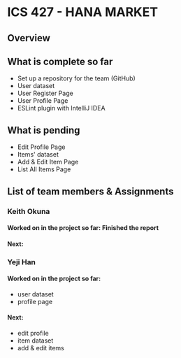 # ICS 427 - HANA MARKET

## Overview


## What is complete so far
- Set up a repository for the team (GitHub)
- User dataset
- User Register Page
- User Profile Page
- ESLint plugin with IntelliJ IDEA


## What is pending
- Edit Profile Page
- Items' dataset
- Add & Edit Item Page
- List All Items Page


## List of team members & Assignments

### Keith Okuna

#### Worked on in the project so far: Finished the report

#### Next:

### Yeji Han

#### Worked on in the project so far: 
   - user dataset
   - profile page
#### Next: 
   - edit profile
   - item dataset
   - add & edit items
